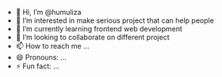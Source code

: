 - 👋 Hi, I’m @humuliza
- 👀 I’m interested in make serious project that can help people
- 🌱 I’m currently learning frontend web development 
- 💞️ I’m looking to collaborate on different project
- 📫 How to reach me ...
- 😄 Pronouns: ...
- ⚡ Fun fact: ...

<!---
humuliza/humuliza is a ✨ special ✨ repository because its `README.md` (this file) appears on your GitHub profile.
You can click the Preview link to take a look at your changes.
--->
